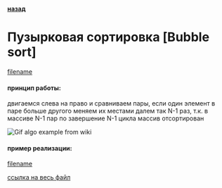 **[назад](sort)**

# Пузырковая сортировка [Bubble sort]

[filename](short/bubble_sort.md ':include')

#### принцип работы:
двигаемся слева на право и сравниваем пары,
если один элемент в паре больше другого меняем их местами
далем так N-1 раз, т.к. в массиве N-1 пар
по завершение N-1 цикла массив отсортирован

![Gif algo example from wiki](https://upload.wikimedia.org/wikipedia/commons/c/c8/Bubble-sort-example-300px.gif)

#### пример реализации:

[filename](../_media/examples/algo/sort/bubble_sort.go ':include :type=code :fragment=bubbleSort')

[ссылка на весь файл](https://github.com/proggga/training/blob/master/docs/_media/examples/algo/sort/bubble_sort.go)